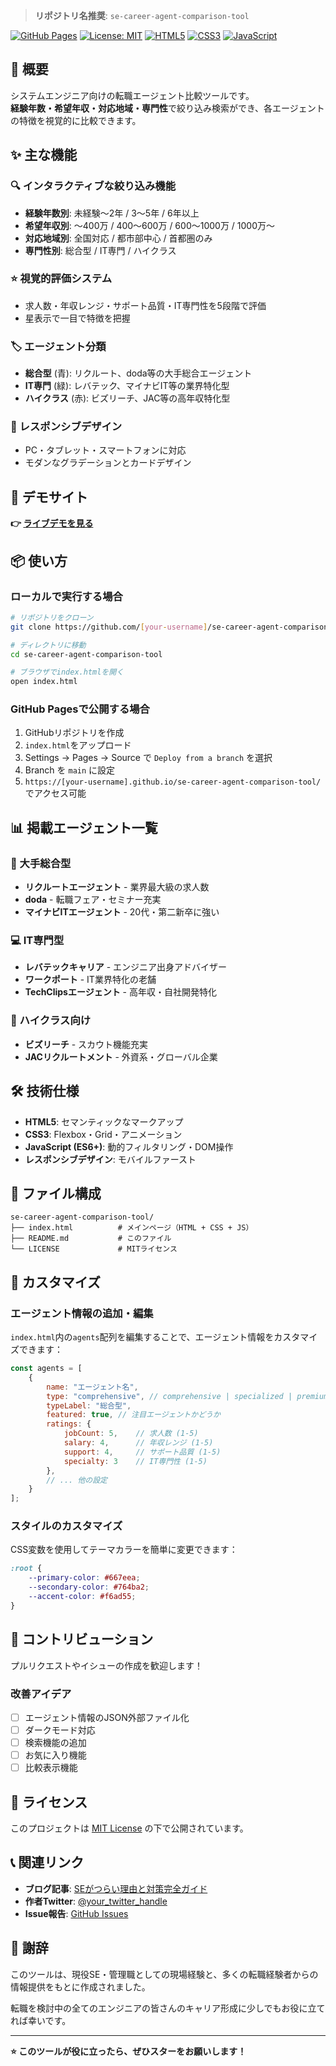 > **リポジトリ名推奨**: `se-career-agent-comparison-tool`

[![GitHub Pages](https://img.shields.io/badge/GitHub%20Pages-Live%20Demo-blue)](https://[your-username].github.io/se-career-agent-comparison-tool/)
[![License: MIT](https://img.shields.io/badge/License-MIT-yellow.svg)](https://opensource.org/licenses/MIT)
[![HTML5](https://img.shields.io/badge/HTML5-E34F26?logo=html5&logoColor=white)](https://developer.mozilla.org/en-US/docs/Web/HTML)
[![CSS3](https://img.shields.io/badge/CSS3-1572B6?logo=css3&logoColor=white)](https://developer.mozilla.org/en-US/docs/Web/CSS)
[![JavaScript](https://img.shields.io/badge/JavaScript-F7DF1E?logo=javascript&logoColor=black)](https://developer.mozilla.org/en-US/docs/Web/JavaScript)

## 🎯 概要

システムエンジニア向けの転職エージェント比較ツールです。  
**経験年数・希望年収・対応地域・専門性**で絞り込み検索ができ、各エージェントの特徴を視覚的に比較できます。

## ✨ 主な機能

### 🔍 インタラクティブな絞り込み機能
- **経験年数別**: 未経験〜2年 / 3〜5年 / 6年以上
- **希望年収別**: 〜400万 / 400〜600万 / 600〜1000万 / 1000万〜
- **対応地域別**: 全国対応 / 都市部中心 / 首都圏のみ
- **専門性別**: 総合型 / IT専門 / ハイクラス

### ⭐ 視覚的評価システム
- 求人数・年収レンジ・サポート品質・IT専門性を5段階で評価
- 星表示で一目で特徴を把握

### 🏷️ エージェント分類
- **総合型** (青): リクルート、doda等の大手総合エージェント
- **IT専門** (緑): レバテック、マイナビIT等の業界特化型
- **ハイクラス** (赤): ビズリーチ、JAC等の高年収特化型

### 📱 レスポンシブデザイン
- PC・タブレット・スマートフォンに対応
- モダンなグラデーションとカードデザイン

## 🚀 デモサイト

**👉 [ライブデモを見る](https://[your-username].github.io/se-career-agent-comparison-tool/)**

## 📦 使い方

### ローカルで実行する場合

```bash
# リポジトリをクローン
git clone https://github.com/[your-username]/se-career-agent-comparison-tool.git

# ディレクトリに移動
cd se-career-agent-comparison-tool

# ブラウザでindex.htmlを開く
open index.html
```

### GitHub Pagesで公開する場合

1. GitHubリポジトリを作成
2. `index.html`をアップロード
3. Settings → Pages → Source で `Deploy from a branch` を選択
4. Branch を `main` に設定
5. `https://[your-username].github.io/se-career-agent-comparison-tool/` でアクセス可能

## 📊 掲載エージェント一覧

### 🏢 大手総合型
- **リクルートエージェント** - 業界最大級の求人数
- **doda** - 転職フェア・セミナー充実
- **マイナビITエージェント** - 20代・第二新卒に強い

### 💻 IT専門型
- **レバテックキャリア** - エンジニア出身アドバイザー
- **ワークポート** - IT業界特化の老舗
- **TechClipsエージェント** - 高年収・自社開発特化

### 👑 ハイクラス向け
- **ビズリーチ** - スカウト機能充実
- **JACリクルートメント** - 外資系・グローバル企業

## 🛠️ 技術仕様

- **HTML5**: セマンティックなマークアップ
- **CSS3**: Flexbox・Grid・アニメーション
- **JavaScript (ES6+)**: 動的フィルタリング・DOM操作
- **レスポンシブデザイン**: モバイルファースト

## 📝 ファイル構成

```
se-career-agent-comparison-tool/
├── index.html          # メインページ（HTML + CSS + JS）
├── README.md           # このファイル
└── LICENSE             # MITライセンス
```

## 🔧 カスタマイズ

### エージェント情報の追加・編集

`index.html`内の`agents`配列を編集することで、エージェント情報をカスタマイズできます：

```javascript
const agents = [
    {
        name: "エージェント名",
        type: "comprehensive", // comprehensive | specialized | premium
        typeLabel: "総合型",
        featured: true, // 注目エージェントかどうか
        ratings: {
            jobCount: 5,    // 求人数 (1-5)
            salary: 4,      // 年収レンジ (1-5)
            support: 4,     // サポート品質 (1-5)
            specialty: 3    // IT専門性 (1-5)
        },
        // ... 他の設定
    }
];
```

### スタイルのカスタマイズ

CSS変数を使用してテーマカラーを簡単に変更できます：

```css
:root {
    --primary-color: #667eea;
    --secondary-color: #764ba2;
    --accent-color: #f6ad55;
}
```

## 🤝 コントリビューション

プルリクエストやイシューの作成を歓迎します！

### 改善アイデア
- [ ] エージェント情報のJSON外部ファイル化
- [ ] ダークモード対応
- [ ] 検索機能の追加
- [ ] お気に入り機能
- [ ] 比較表示機能

## 📄 ライセンス

このプロジェクトは [MIT License](LICENSE) の下で公開されています。

## 📞 関連リンク

- **ブログ記事**: [SEがつらい理由と対策完全ガイド](https://example.com/blog/se-tsurai)
- **作者Twitter**: [@your_twitter_handle](https://twitter.com/your_twitter_handle)
- **Issue報告**: [GitHub Issues](https://github.com/[your-username]/se-career-agent-comparison-tool/issues)

## 🙏 謝辞

このツールは、現役SE・管理職としての現場経験と、多くの転職経験者からの情報提供をもとに作成されました。

転職を検討中の全てのエンジニアの皆さんのキャリア形成に少しでもお役に立てれば幸いです。

---

**⭐ このツールが役に立ったら、ぜひスターをお願いします！**
